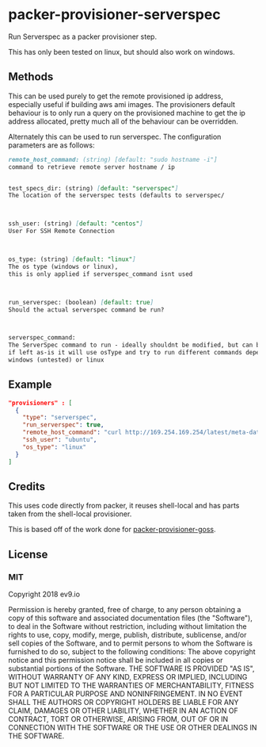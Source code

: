 # packer-provisioner-serverspec

Run Serverspec as a packer provisioner step.

This has only been tested on linux, but should also work on windows.

## Methods

This can be used purely to get the remote provisioned ip address, especially useful if building aws ami images.
The provisioners default behaviour is to only run a query on the provisioned machine to get the ip address allocated,
pretty much all of the behaviour can be overridden.

Alternately this can be used to run serverspec. The configuration parameters are as follows:

```markdown
remote_host_command: (string) [default: "sudo hostname -i"]
command to retrieve remote server hostname / ip


test_specs_dir: (string) [default: "serverspec"]
The location of the serverspec tests (defaults to serverspec/



ssh_user: (string) [default: "centos"]
User For SSH Remote Connection



os_type: (string) [default: "linux"]
The os type (windows or linux),
this is only applied if serverspec_command isnt used



run_serverspec: (boolean) [default: true]
Should the actual serverspec command be run?



serverspec_command:
The ServerSpec command to run - ideally shouldnt be modified, but can be if required.
if left as-is it will use osType and try to run different commands depending on if it is
windows (untested) or linux
```

## Example

```json
"provisioners" : [
  {
    "type": "serverspec",
    "run_serverspec": true,
    "remote_host_command": "curl http://169.254.169.254/latest/meta-data/local-ipv4",
    "ssh_user": "ubuntu",
    "os_type": "linux"
  }
]
```


## Credits
This uses code directly from packer, it reuses shell-local and has parts taken from the shell-local provisioner.

This is based off of the work done for [packer-provisioner-goss](https://github.com/YaleUniversity/packer-provisioner-goss).


## License

### MIT

Copyright 2018 ev9.io

Permission is hereby granted, free of charge, to any person obtaining a copy of this software and associated documentation files (the "Software"), to deal in the Software without restriction, including without limitation the rights to use, copy, modify, merge, publish, distribute, sublicense, and/or sell copies of the Software, and to permit persons to whom the Software is furnished to do so, subject to the following conditions:
The above copyright notice and this permission notice shall be included in all copies or substantial portions of the Software.
THE SOFTWARE IS PROVIDED "AS IS", WITHOUT WARRANTY OF ANY KIND, EXPRESS OR IMPLIED, INCLUDING BUT NOT LIMITED TO THE WARRANTIES OF MERCHANTABILITY, FITNESS FOR A PARTICULAR PURPOSE AND NONINFRINGEMENT. IN NO EVENT SHALL THE AUTHORS OR COPYRIGHT HOLDERS BE LIABLE FOR ANY CLAIM, DAMAGES OR OTHER LIABILITY, WHETHER IN AN ACTION OF CONTRACT, TORT OR OTHERWISE, ARISING FROM, OUT OF OR IN CONNECTION WITH THE SOFTWARE OR THE USE OR OTHER DEALINGS IN THE SOFTWARE.
